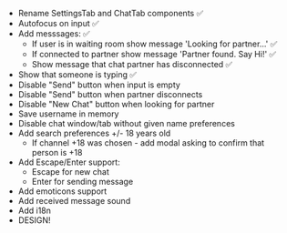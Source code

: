 - Rename SettingsTab and ChatTab components ✅
- Autofocus on input ✅
- Add messsages: ✅
  - If user is in waiting room show message 'Looking for partner...' ✅
  - If connected to partner show message 'Partner found. Say Hi!' ✅
  - Show message that chat partner has disconnected ✅
- Show that someone is typing ✅
- Disable "Send" button when input is empty
- Disable "Send" button when partner disconnects
- Disable "New Chat" button when looking for partner
- Save username in memory
- Disable chat window/tab without given name preferences
- Add search preferences +/- 18 years old
  - If channel +18 was chosen - add modal asking to confirm that person is +18
- Add Escape/Enter support:
  - Escape for new chat
  - Enter for sending message
- Add emoticons support
- Add received message sound
- Add i18n
- DESIGN!
